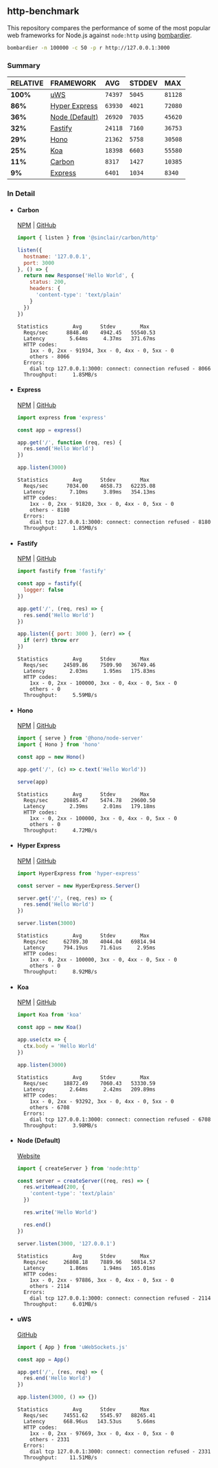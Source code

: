 ## http-benchmark

This repository compares the performance of some of the most popular web frameworks for Node.js against `node:http` using [bombardier](https://github.com/codesenberg/bombardier).

```bash
bombardier -n 100000 -c 50 -p r http://127.0.0.1:3000
```

### Summary

| RELATIVE | FRAMEWORK | AVG | STDDEV | MAX |
| :--- | :--- | :--- | :--- | :--- |
| **100%** | [uWS](#uws) | `74397` | `5045` | `81128` |
| **86%** | [Hyper Express](#hyper-express) | `63930` | `4021` | `72080` |
| **36%** | [Node (Default)](#node-default) | `26920` | `7035` | `45620` |
| **32%** | [Fastify](#fastify) | `24118` | `7160` | `36753` |
| **29%** | [Hono](#hono) | `21362` | `5758` | `30508` |
| **25%** | [Koa](#koa) | `18398` | `6603` | `55580` |
| **11%** | [Carbon](#carbon) | `8317` | `1427` | `10385` |
| **9%** | [Express](#express) | `6401` | `1034` | `8340` |


### In Detail

- #### Carbon
  [NPM](https://npmjs.com/@sinclair/carbon) | [GitHub](https://github.com/sinclairzx81/carbon)
  ```js
  import { listen } from '@sinclair/carbon/http'

  listen({
    hostname: '127.0.0.1',
    port: 3000
  }, () => {
    return new Response('Hello World', {
      status: 200,
      headers: {
        'content-type': 'text/plain'
      }
    })
  })
  ```

  ```
  Statistics        Avg      Stdev        Max
    Reqs/sec      8848.40    4942.45   55540.53
    Latency        5.64ms     4.37ms   371.67ms
    HTTP codes:
      1xx - 0, 2xx - 91934, 3xx - 0, 4xx - 0, 5xx - 0
      others - 8066
    Errors:
      dial tcp 127.0.0.1:3000: connect: connection refused - 8066
    Throughput:     1.85MB/s
  ```

- #### Express
  [NPM](https://npmjs.com/express) | [GitHub](https://github.com/expressjs/express)
  ```js
  import express from 'express'

  const app = express()

  app.get('/', function (req, res) {
    res.send('Hello World')
  })

  app.listen(3000)
  ```

  ```
  Statistics        Avg      Stdev        Max
    Reqs/sec      7034.00    4658.73   62235.08
    Latency        7.10ms     3.89ms   354.13ms
    HTTP codes:
      1xx - 0, 2xx - 91820, 3xx - 0, 4xx - 0, 5xx - 0
      others - 8180
    Errors:
      dial tcp 127.0.0.1:3000: connect: connection refused - 8180
    Throughput:     1.85MB/s
  ```

- #### Fastify
  [NPM](https://npmjs.com/fastify) | [GitHub](https://github.com/fastify/fastify)
  ```js
  import fastify from 'fastify'

  const app = fastify({
    logger: false
  })

  app.get('/', (req, res) => {
    res.send('Hello World')
  })

  app.listen({ port: 3000 }, (err) => {
    if (err) throw err
  })
  ```

  ```
  Statistics        Avg      Stdev        Max
    Reqs/sec     24589.86    7509.90   36749.46
    Latency        2.03ms     1.95ms   175.83ms
    HTTP codes:
      1xx - 0, 2xx - 100000, 3xx - 0, 4xx - 0, 5xx - 0
      others - 0
    Throughput:     5.59MB/s
  ```

- #### Hono
  [NPM](https://npmjs.com/hono) | [GitHub](https://github.com/honojs/hono)
  ```js
  import { serve } from '@hono/node-server'
  import { Hono } from 'hono'

  const app = new Hono()

  app.get('/', (c) => c.text('Hello World'))

  serve(app)
  ```

  ```
  Statistics        Avg      Stdev        Max
    Reqs/sec     20885.47    5474.78   29600.50
    Latency        2.39ms     2.01ms   179.18ms
    HTTP codes:
      1xx - 0, 2xx - 100000, 3xx - 0, 4xx - 0, 5xx - 0
      others - 0
    Throughput:     4.72MB/s
  ```

- #### Hyper Express
  [NPM](https://npmjs.com/hyper-express) | [GitHub](https://github.com/kartikk221/hyper-express)
  ```js
  import HyperExpress from 'hyper-express'

  const server = new HyperExpress.Server()

  server.get('/', (req, res) => {
    res.send('Hello World')
  })

  server.listen(3000)
  ```

  ```
  Statistics        Avg      Stdev        Max
    Reqs/sec     62789.30    4044.04   69814.94
    Latency      794.19us    71.61us     2.95ms
    HTTP codes:
      1xx - 0, 2xx - 100000, 3xx - 0, 4xx - 0, 5xx - 0
      others - 0
    Throughput:     8.92MB/s
  ```

- #### Koa
  [NPM](https://npmjs.com/koa) | [GitHub](https://github.com/koajs/koa)
  ```js
  import Koa from 'koa'

  const app = new Koa()

  app.use(ctx => {
    ctx.body = 'Hello World'
  })

  app.listen(3000)
  ```

  ```
  Statistics        Avg      Stdev        Max
    Reqs/sec     18872.49    7060.43   53330.59
    Latency        2.64ms     2.42ms   209.89ms
    HTTP codes:
      1xx - 0, 2xx - 93292, 3xx - 0, 4xx - 0, 5xx - 0
      others - 6708
    Errors:
      dial tcp 127.0.0.1:3000: connect: connection refused - 6708
    Throughput:     3.98MB/s
  ```

- #### Node (Default)
  [Website](https://nodejs.org/api/http.html)
  ```js
  import { createServer } from 'node:http'

  const server = createServer((req, res) => {
    res.writeHead(200, {
      'content-type': 'text/plain'
    })

    res.write('Hello World')

    res.end()
  })

  server.listen(3000, '127.0.0.1')
  ```

  ```
  Statistics        Avg      Stdev        Max
    Reqs/sec     26808.18    7889.96   50814.57
    Latency        1.86ms     1.94ms   165.01ms
    HTTP codes:
      1xx - 0, 2xx - 97886, 3xx - 0, 4xx - 0, 5xx - 0
      others - 2114
    Errors:
      dial tcp 127.0.0.1:3000: connect: connection refused - 2114
    Throughput:     6.01MB/s
  ```

- #### uWS
  [GitHub](https://github.com/uNetworking/uWebSockets.js)
  ```js
  import { App } from 'uWebSockets.js'

  const app = App()

  app.get('/', (res, req) => {
    res.end('Hello World')
  })

  app.listen(3000, () => {})
  ```

  ```
  Statistics        Avg      Stdev        Max
    Reqs/sec     74551.62    5545.97   88265.41
    Latency      668.96us   143.53us     5.66ms
    HTTP codes:
      1xx - 0, 2xx - 97669, 3xx - 0, 4xx - 0, 5xx - 0
      others - 2331
    Errors:
      dial tcp 127.0.0.1:3000: connect: connection refused - 2331
    Throughput:    11.51MB/s
  ```


